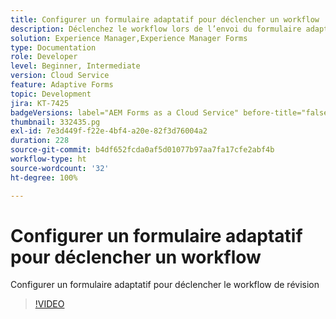 ```yaml
---
title: Configurer un formulaire adaptatif pour déclencher un workflow
description: Déclenchez le workflow lors de l’envoi du formulaire adaptatif.
solution: Experience Manager,Experience Manager Forms
type: Documentation
role: Developer
level: Beginner, Intermediate
version: Cloud Service
feature: Adaptive Forms
topic: Development
jira: KT-7425
badgeVersions: label="AEM Forms as a Cloud Service" before-title="false"
thumbnail: 332435.pg
exl-id: 7e3d449f-f22e-4bf4-a20e-82f3d76004a2
duration: 228
source-git-commit: b4df652fcda0af5d01077b97aa7fa17cfe2abf4b
workflow-type: ht
source-wordcount: '32'
ht-degree: 100%

---
```


# Configurer un formulaire adaptatif pour déclencher un workflow

Configurer un formulaire adaptatif pour déclencher le workflow de révision

>[!VIDEO](https://video.tv.adobe.com/v/332435?quality=12&learn=on)
